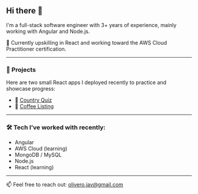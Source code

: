 ## Hi there 👋

I'm a full-stack software engineer with 3+ years of experience, mainly working with Angular and Node.js.  

🌱 Currently upskilling in React and working toward the AWS Cloud Practitioner certification.

---

### 🚀 Projects
Here are two small React apps I deployed recently to practice and showcase progress:

- 🔗 [Country Quiz](https://country-quiz-olivero.vercel.app/)  
- 🔗 [Coffee Listing](https://simple-coffee-listing-olivero.vercel.app/)

---

### 🛠️ **Tech I’ve worked with recently:**
- Angular  
- AWS Cloud (learning)  
- MongoDB / MySQL  
- Node.js  
- React (learning)  

---

📫 Feel free to reach out: olivero.jav@gmail.com  
